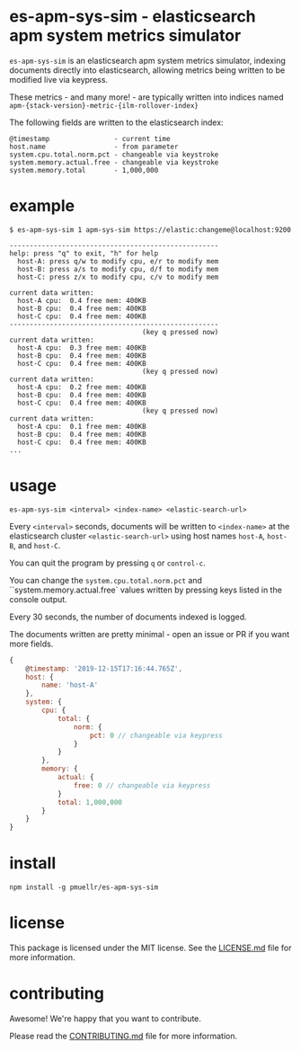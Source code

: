 es-apm-sys-sim - elasticsearch apm system metrics simulator
================================================================================

`es-apm-sys-sim` is an elasticsearch apm system metrics simulator, indexing
documents directly into elasticsearch, allowing metrics being written to be
modified live via keypress.

These metrics - and many more! - are typically written into indices named
`apm-{stack-version}-metric-{ilm-rollover-index}`

The following fields are written to the elasticsearch index:

    @timestamp                - current time
    host.name                 - from parameter
    system.cpu.total.norm.pct - changeable via keystroke
    system.memory.actual.free - changeable via keystroke
    system.memory.total       - 1,000,000


example
================================================================================

```console
$ es-apm-sys-sim 1 apm-sys-sim https://elastic:changeme@localhost:9200

----------------------------------------------------
help: press "q" to exit, "h" for help
  host-A: press q/w to modify cpu, e/r to modify mem
  host-B: press a/s to modify cpu, d/f to modify mem
  host-C: press z/x to modify cpu, c/v to modify mem

current data written:
  host-A cpu:  0.4 free mem: 400KB
  host-B cpu:  0.4 free mem: 400KB
  host-C cpu:  0.4 free mem: 400KB
----------------------------------------------------
                                 (key q pressed now)
current data written:
  host-A cpu:  0.3 free mem: 400KB
  host-B cpu:  0.4 free mem: 400KB
  host-C cpu:  0.4 free mem: 400KB
                                 (key q pressed now)
current data written:
  host-A cpu:  0.2 free mem: 400KB
  host-B cpu:  0.4 free mem: 400KB
  host-C cpu:  0.4 free mem: 400KB
                                 (key q pressed now)
current data written:
  host-A cpu:  0.1 free mem: 400KB
  host-B cpu:  0.4 free mem: 400KB
  host-C cpu:  0.4 free mem: 400KB
...
```


usage
================================================================================

```
es-apm-sys-sim <interval> <index-name> <elastic-search-url>
```

Every `<interval>` seconds, documents will be written to `<index-name>` at
the elasticsearch cluster `<elastic-search-url>` using host names
`host-A`, `host-B`, and `host-C`.

You can quit the program by pressing `q` or `control-c`.  

You can change the `system.cpu.total.norm.pct` and ``system.memory.actual.free`
values written by pressing keys listed in the console output.

Every 30 seconds, the number of documents indexed is logged.

The documents written are pretty minimal - open an issue or PR if you want
more fields.

```js
{
    @timestamp: '2019-12-15T17:16:44.765Z',
    host: {
        name: 'host-A'
    },
    system: {
        cpu: {
            total: {
                norm: {
                    pct: 0 // changeable via keypress
                }
            }
        },
        memory: {
            actual: {
                free: 0 // changeable via keypress
            }
            total: 1,000,000
        }
    }
}
```

install
================================================================================

    npm install -g pmuellr/es-apm-sys-sim


license
================================================================================

This package is licensed under the MIT license.  See the [LICENSE.md][] file
for more information.


contributing
================================================================================

Awesome!  We're happy that you want to contribute.

Please read the [CONTRIBUTING.md][] file for more information.


[LICENSE.md]: LICENSE.md
[CONTRIBUTING.md]: CONTRIBUTING.md
[CHANGELOG.md]: CHANGELOG.md